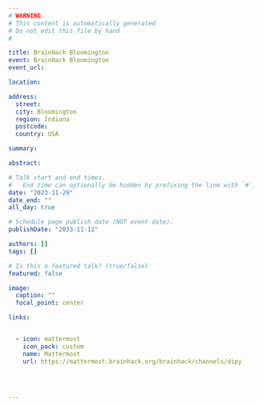 ```yaml
---
# WARNING
# This content is automatically generated
# Do not edit this file by hand
#

title: BrainHack Bloomington
event: BrainHack Bloomington
event_url: 

location: 

address:
  street: 
  city: Bloomington
  region: Indiana
  postcode: 
  country: USA

summary: 

abstract: 

# Talk start and end times.
#   End time can optionally be hidden by prefixing the line with `#`.
date: "2023-11-29"
date_end: ""
all_day: true

# Schedule page publish date (NOT event date).
publishDate: "2033-11-12"

authors: []
tags: []

# Is this a featured talk? (true/false)
featured: false

image:
  caption: ""
  focal_point: center

links:


  - icon: mattermost
    icon_pack: custom
    name: Mattermost
    url: https://mattermost.brainhack.org/brainhack/channels/dipy




---
```


